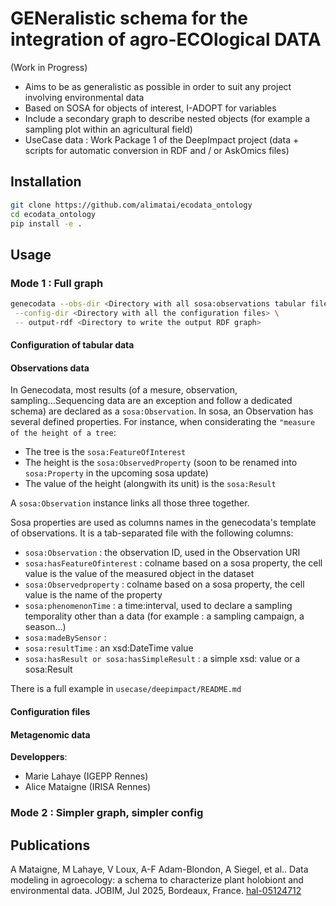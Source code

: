 # GENeralistic schema for the integration of agro-ECOlogical DATA

(Work in Progress)

- Aims to be as generalistic as possible in order to suit any project involving environmental data
- Based on SOSA for objects of interest, I-ADOPT for variables
- Include a secondary graph to describe nested objects (for example a sampling plot within an agricultural field)
- UseCase data : Work Package 1 of the DeepImpact project (data + scripts for automatic conversion in RDF and / or AskOmics files)

## Installation

```bash
git clone https://github.com/alimatai/ecodata_ontology
cd ecodata_ontology
pip install -e .
```

## Usage

### Mode 1 : Full graph

```bash
genecodata --obs-dir <Directory with all sosa:observations tabular files \
 --config-dir <Directory with all the configuration files> \
 -- output-rdf <Directory to write the output RDF graph>
```

#### Configuration of tabular data

#### Observations data

In Genecodata, most results (of a mesure, observation, sampling...Sequencing data are an exception and follow a dedicated schema) are declared as a `sosa:Observation`. In sosa, an Observation has several defined properties. For instance, when considerating the `"measure of the height of a tree`:

- The tree is the `sosa:FeatureOfInterest`
- The height is the `sosa:ObservedProperty` (soon to be renamed into `sosa:Property` in the upcoming sosa update)
- The value of the height (alongwith its unit) is the `sosa:Result`

A `sosa:Observation` instance links all those three together.

Sosa properties are used as columns names in the genecodata's template of observations. It is a tab-separated file with the following columns:

- `sosa:Observation` : the observation ID, used in the Observation URI
- `sosa:hasFeatureOfinterest` : colname based on a sosa property, the cell value is the value of the measured object in the dataset
- `sosa:Observedproperty` : colname based on a sosa property, the cell value is the name of the property
- `sosa:phenomenonTime` : a time:interval, used to declare a sampling temporality other than a data (for example : a sampling campaign, a season...)
- `sosa:madeBySensor` :
- `sosa:resultTime` : an xsd:DateTime value
- `sosa:hasResult or sosa:hasSimpleResult` : a simple xsd:<type> value or a sosa:Result

There is a full example in `usecase/deepimpact/README.md`

#### Configuration files

#### Metagenomic data

**Developpers**:

- Marie Lahaye (IGEPP Rennes)
- Alice Mataigne (IRISA Rennes)

### Mode 2 : Simpler graph, simpler config

## Publications

A Mataigne, M Lahaye, V Loux, A-F Adam-Blondon, A Siegel, et al.. Data modeling in agroecology: a schema to characterize plant holobiont and environmental data. JOBIM, Jul 2025, Bordeaux, France. [hal-05124712](https://hal.science/hal-05124712)
